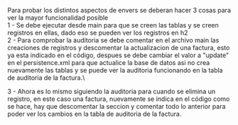 Para probar los distintos aspectos de envers se deberan hacer 3 cosas para ver la mayor funcionalidad posible\
1 - Se debe ejecutar desde main  para que se creen las tablas y se creen registros en ellas, dado eso se pueden ver los registros en h2\
2 - Para comprobar la auditoria se debe comentar en el archivo main las  creaciones  de registros y descomentar la actualizacion de una factura, esto ya esta indicado en el código, despues se debe cambiar el valor a "update" en el persistence.xml para que actualice la base de datos asi no crea nuevamente las tablas y se puede ver la auditoria funcionando en la tabla de auditoria de la factura.\

3 - Ahora es lo mismo siguiendo la auditoria para cuando se elimina un registro, en este caso una factura, nuevamente se indica en el código como se hace, hay que descomentar la seccion y comentar todo lo anterior para poder ver los cambios en la tabla de auditoria de la factura.

